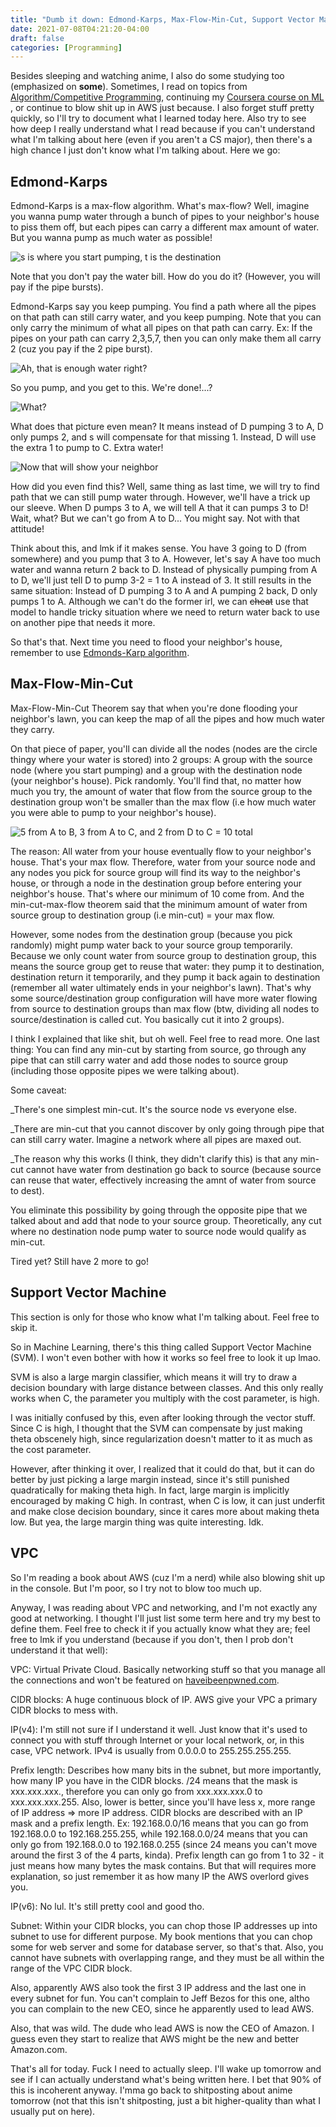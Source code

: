```yaml
---
title: "Dumb it down: Edmond-Karps, Max-Flow-Min-Cut, Support Vector Machine, VPC/Networking"
date: 2021-07-08T04:21:20-04:00
draft: false
categories: [Programming]
---
```


Besides sleeping and watching anime, I also do some studying too (emphasized on **some**).
Sometimes, I read on topics from [Algorithm/Competitive Programming](https://cp-algorithms.com), continuing my [Coursera course on ML](https://www.coursera.org/learn/machine-learning)
, or continue to blow shit up in AWS just because. I also forget stuff pretty quickly, 
so I'll try to document what I learned today here. Also try to see how deep I really understand what I read because if you can't understand what 
I'm talking about here (even if you aren't a CS major), then there's a high chance I just don't know what I'm talking about. Here we go:

## Edmond-Karps 

Edmond-Karps is a max-flow algorithm. What's max-flow? Well, imagine you wanna pump water through a bunch of pipes to your neighbor's house to piss them off, 
but each pipes can carry a different max amount of water. But you wanna pump as much water as possible!

![s is where you start pumping, t is the destination](https://raw.githubusercontent.com/e-maxx-eng/e-maxx-eng/master/img/Flow1.png)

Note that you don't pay the water bill. How do you do it? (However, you will pay if the pipe bursts).

Edmond-Karps say you keep pumping. You find a path where all the pipes on that path can still carry water, and you keep pumping.
Note that you can only carry the minimum of what all pipes on that path can carry. Ex: If the pipes on your path can carry 2,3,5,7, then you can only make 
them all carry 2 (cuz you pay if the 2 pipe burst).

![Ah, that is enough water right?](https://raw.githubusercontent.com/e-maxx-eng/e-maxx-eng/master/img/Flow7.png)

So you pump, and you get to this. We're done!...?

![What?](https://raw.githubusercontent.com/e-maxx-eng/e-maxx-eng/master/img/Flow8.png)

What does that picture even mean? It means instead of D pumping 3 to A, D only pumps 2, and s will compensate for that missing 1. 
Instead, D will use the extra 1 to pump to C. Extra water!

![Now that will show your neighbor](https://raw.githubusercontent.com/e-maxx-eng/e-maxx-eng/master/img/Flow9.png)

How did you even find this? Well, same thing as last time, we will try to find path that we can still pump water through. 
However, we'll have a trick up our sleeve. When D pumps 3 to A, we will tell A that it can pumps 3 to D! Wait, what? But we can't go from A to D... You might say. Not with that attitude!

Think about this, and lmk if it makes sense. You have 3 going to D (from somewhere) and you pump that 3 to A. However, let's say A have too much water and wanna return 2 back to D. Instead of physically pumping from A to D, 
we'll just tell D to pump 3-2 = 1 to A instead of 3. It still results in the same situation: Instead of D pumping 3 to A and A pumping 2 back, D only pumps 1 to A. Although we can't do the former irl, we can ~~cheat~~ 
use that model to handle tricky situation where we need to return water back to use on another pipe that needs it more.

So that's that. Next time you need to flood your neighbor's house, remember to use [Edmonds-Karp algorithm](https://cp-algorithms.com/graph/edmonds_karp.html).

## Max-Flow-Min-Cut

Max-Flow-Min-Cut Theorem say that when you're done flooding your neighbor's lawn, you can keep the map of all the pipes and how much water they carry.

On that piece of paper, you'll can divide all the nodes (nodes are the circle thingy where your water is stored) into 2 groups: A group with the source node (where you start pumping) 
and a group with the destination node (your neighbor's house). Pick randomly. You'll find that, no matter how much you try, the amount of water that flow from the 
source group to the destination group won't be smaller than the max flow (i.e how much water you were able to pump to your neighbor's house).

![5 from A to B, 3 from A to C, and 2 from D to C = 10 total](https://raw.githubusercontent.com/e-maxx-eng/e-maxx-eng/master/img/Cut.png)

The reason: All water from your house eventually flow to your neighbor's house. That's your max flow. Therefore, water from your source node and any nodes you pick for source group will find its way to the neighbor's house, or through a node in the destination group before entering your neighbor's house.
That's where our minimum of 10 come from. And the min-cut-max-flow theorem said that the minimum amount of water from source group to destination group (i.e min-cut) = your max flow.

However, some nodes from the destination group (because you pick randomly) might pump water back to your source group temporarily. Because we only count water from source group to destination group, this means 
the source group get to reuse that water: they pump it to destination, destination return it temporarily, and they pump it back again to destination (remember all water ultimately ends in your neighbor's lawn). 
That's why some source/destination group configuration will have more water flowing from source to destination groups than max flow (btw, dividing all nodes to source/destination is called cut. You basically cut it into 2 groups).

I think I explained that like shit, but oh well. Feel free to read more. One last thing: You can find any min-cut by starting from source, go through any pipe that can still carry water and add those nodes to source group 
(including those opposite pipes we were talking about). 

Some caveat: 

_There's one simplest min-cut. It's the source node vs everyone else. 

_There are min-cut that you cannot discover by only going through pipe that can still carry water. Imagine a network where all pipes are maxed out.

_The reason why this works (I think, they didn't clarify this) is that any min-cut cannot have water from destination go back to source (because source can reuse that water, effectively increasing the amnt of water from source to dest). 

You eliminate this possibility by going through the opposite pipe that we talked about and add that node to your source group.  Theoretically, any cut where no destination node pump water to source node would qualify as min-cut.

Tired yet? Still have 2 more to go!

## Support Vector Machine

This section is only for those who know what I'm talking about. Feel free to skip it.

So in Machine Learning, there's this thing called Support Vector Machine (SVM). I won't even bother with how it works so feel free to look it up lmao.

SVM is also a large margin classifier, which means it will try to draw a decision boundary with large distance between classes. And this only really works when C, the parameter you multiply with the cost parameter, is high.

I was initially confused by this, even after looking through the vector stuff. Since C is high, I thought that the SVM can compensate by just making theta obscenely high, since regularization doesn't matter to it as much as the cost parameter.

However, after thinking it over, I realized that it could do that, but it can do better by just picking a large margin instead, since it's still punished quadratically for making theta high. 
In fact, large margin is implicitly encouraged by making C high. In contrast, when C is low, it can just underfit and make close decision boundary, since it cares more about making theta low. But yea, the large margin thing was quite interesting. Idk. 

## VPC

So I'm reading a book about AWS (cuz I'm a nerd) while also blowing shit up in the console. But I'm poor, so I try not to blow too much up. 

Anyway, I was reading about VPC and networking, and I'm not exactly any good at networking. I thought I'll just list some term here and try my best to define them. Feel free to check it if you actually know what they are; 
feel free to lmk if you understand (because if you don't, then I prob don't understand it that well):

VPC: Virtual Private Cloud. Basically networking stuff so that you manage all the connections and won't be featured on [haveibeenpwned.com](https://haveibeenpwned.com).

CIDR blocks: A huge continuous block of IP. AWS give your VPC a primary CIDR blocks to mess with.

IP(v4): I'm still not sure if I understand it well. Just know that it's used to connect you with stuff through Internet or your local network, or, in this case, VPC network. IPv4 is usually from 0.0.0.0 to 255.255.255.255.

Prefix length: Describes how many bits in the subnet, but more importantly, how many IP you have in the CIDR blocks. /24 means that the mask is xxx.xxx.xxx., therefore you can only go from xxx.xxx.xxx.0 to xxx.xxx.xxx.255. 
Also, lower is better, since you'll have less x, more range of IP address => more IP address. CIDR blocks are described with an IP mask and a prefix length. Ex: 192.168.0.0/16 means that you can go from 192.168.0.0 to 192.168.255.255, while 
192.168.0.0/24 means that you can only go from 192.168.0.0 to 192.168.0.255 (since 24 means you can't move around the first 3 of the 4 parts, kinda). Prefix length can go from 1 to 32 - it just means how many bytes the mask contains. But that will requires more explanation, 
so just remember it as how many IP the AWS overlord gives you.

IP(v6): No lul. It's still pretty cool and good tho.

Subnet: Within your CIDR blocks, you can chop those IP addresses up into subnet to use for different purpose. My book mentions that you can chop some for web server and some for database server, so that's that. Also, you cannot 
have subnets with overlapping range, and they must be all within the range of the VPC CIDR block.

Also, apparently AWS also took the first 3 IP address and the last one in every subnet for fun. You can't complain to Jeff Bezos for this one, altho you can complain to the new CEO, since he apparently used to lead AWS.

Also, that was wild. The dude who lead AWS is now the CEO of Amazon. I guess even they start to realize that AWS might be the new and better Amazon.com.

That's all for today. Fuck I need to actually sleep. I'll wake up tomorrow and see if I can actually understand what's being written here. I bet that 90% of this is incoherent anyway. 
I'mma go back to shitposting about anime tomorrow (not that this isn't shitposting, just a bit higher-quality than what I usually put on here).